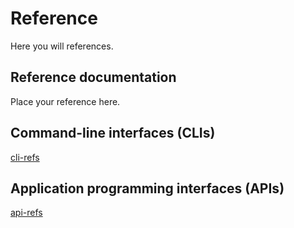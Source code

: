# Reference
Here you will references.
## Reference documentation
Place your reference here.
## Command-line interfaces (CLIs)
[cli-refs](https://docs.openshift.com/container-platform/4.15/cli_reference/openshift_cli/getting-started-cli.html)
## Application programming interfaces (APIs)
[api-refs](https://docs.openshift.com/container-platform/4.15/rest_api/index.html)
